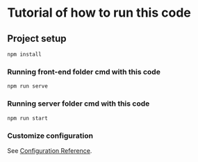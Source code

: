 # Tutorial of how to run this code

## Project setup 
```
npm install
```

### Running front-end folder cmd with this code
```
npm run serve
```

### Running server folder cmd with this code
```
npm run start
```

### Customize configuration
See [Configuration Reference](https://cli.vuejs.org/config/).
